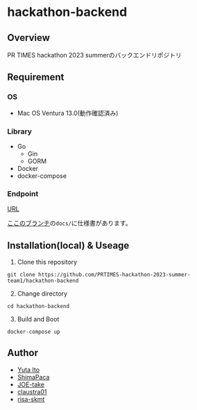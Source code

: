 # hackathon-backend

## Overview

PR TIMES hackathon 2023 summerのバックエンドリポジトリ

## Requirement

### OS

- Mac OS Ventura 13.0(動作確認済み)

### Library

- Go
  - Gin
  - GORM
- Docker
- docker-compose

### Endpoint

[URL](https://prtimes-hackathon-2023-summer-team1.github.io/hackathon-backend/)

[ここのブランチ](https://github.com/PRTIMES-hackathon-2023-summer-team1/hackathon-backend/tree/feat/swagger-endpoint)の`docs/`に仕様書があります。

## Installation(local) & Useage

1. Clone this repository

```
git clone https://github.com/PRTIMES-hackathon-2023-summer-team1/hackathon-backend
```

2. Change directory

```
cd hackathon-backend
```
3. Build and Boot
```
docker-compose up
```


## Author

- [Yuta Ito](https://github.com/GoRuGoo)
- [ShimaPaca](https://github.com/shima004)
- [JOE-take](https://github.com/JOE-take)
- [claustra01](https://github.com/claustra01)
- [risa-skmt](https://github.com/risa-skmt)
